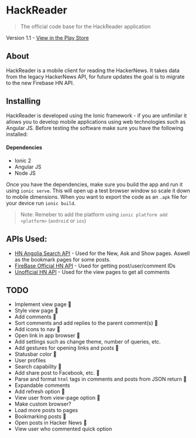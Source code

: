 # HackReader

> The official code base for the HackReader application

Version 1.1 - [View in the Play Store](https://play.google.com/store/apps/details?id=com.ionicframework.hackernewsreader296388)

## About

HackReader is a mobile client for reading the HackerNews. It takes data from the legacy HackerNews API, for future updates the goal is to migrate to the new Firebase HN API.

## Installing

HackReader is developed using the Ionic framework - if you are unfimilar it allows you to develop mobile applications using web technologies such as Angular JS. Before testing the software make sure you have the following installed:

#### Dependencies

* Ionic 2
* Angular JS
* Node JS

Once you have the dependencies, make sure you build the app and run it using `ionic serve`. This will open up a test browser window so scale it down to mobile dimensions. When you want to export the code as an `.apk` file for your device run `ionic build`.

> Note: Remeber to add the platform using `ionic platform add <platform>` (`android` or `ios`)

## APIs Used:
* [HN Angolia Search API]() - Used for the New, Ask and Show pages. Aswell as the bookmark pages for some posts.
* [FireBase Official HN API]() - Used for getting post/user/comment IDs
* [Unofficial HN API]() - Used for the view pages to get all comments

## TODO

* Implement view page :small_blue_diamond:
* Style view page :small_blue_diamond:
* Add comments :small_blue_diamond:
* Sort comments and add replies to the parent comment(s) :small_blue_diamond:
* Add icons to nav :small_blue_diamond:
* Open link in app browser :small_blue_diamond:
* Add settings such as change theme, number of queries, etc.
* Add gestures for opening links and posts :small_blue_diamond:
* Statusbar color :small_blue_diamond:
* User profiles
* Search capability :small_blue_diamond:
* Add share post to Facebook, etc. :small_blue_diamond:
* Parse and format `html` tags in comments and posts from JSON return :small_blue_diamond:
* Expandable comments
* Add refresh option :small_blue_diamond:
* View user from view-page option :small_blue_diamond:
* Make custom browser?
* Load more posts to pages
* Bookmarking posts :small_blue_diamond:
* Open posts in Hacker News :small_blue_diamond:
* View user who commented quick option

